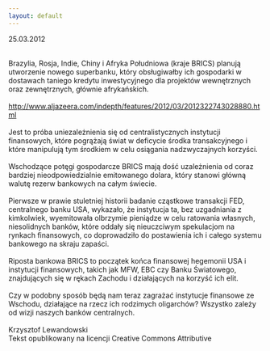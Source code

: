 ```yaml
---
layout: default
---
```


<!--102-->
25.03.2012<div><br></div><div>Brazylia, Rosja, Indie, Chiny i&nbsp;Afryka Południowa (kraje BRICS) planują utworzenie nowego superbanku, który obsługiwałby ich gospodarki w dostawach taniego kredytu inwestycyjnego dla projektów wewnętrznych oraz zewnętrznych, głównie afrykańskich.</div><div><br></div><div><a href="http://www.aljazeera.com/indepth/features/2012/03/2012322743028880.html" title="BRICS" target="">http://www.aljazeera.com/indepth/features/2012/03/2012322743028880.html</a></div><div><br></div><div>Jest to próba uniezależnienia się od centralistycznych instytucji finansowych, które pogrążają świat w deficycie środka transakcyjnego i które manipulują tym środkiem w celu osiągania nadzwyczajnych korzyści.</div><div><br></div><div>Wschodzące potęgi gospodarcze BRICS mają dość uzależnienia od coraz bardziej nieodpowiedzialnie emitowanego dolara, który stanowi główną walutę rezerw bankowych na całym świecie.&nbsp;</div><div><br></div><div>Pierwsze w prawie stuletniej historii badanie cząstkowe transakcji FED, centralnego banku USA, wykazało, że instytucja ta, bez uzgadniania z kimkolwiek, wyemitowała olbrzymie pieniądze w celu ratowania własnych, niesolidnych banków, które oddały się nieuczciwym spekulacjom na rynkach finansowych, co doprowadziło do postawienia ich i całego systemu bankowego na skraju zapaści.</div><div><br></div><div>Riposta bankowa BRICS to początek końca finansowej hegemonii USA i instytucji finansowych, takich jak MFW, EBC czy Banku Światowego, znajdujących się w rękach Zachodu i działających na korzyść ich elit.</div><div><br></div><div>Czy w podobny sposób będą nam teraz zagrażać instytucje finansowe ze Wschodu, działające na rzecz ich rodzimych oligarchów? Wszystko zależy od wizji naszych banków centralnych.</div><div><br></div><div>Krzysztof Lewandowski</div><div>Tekst opublikowany na licencji Creative Commons Attributive</div>